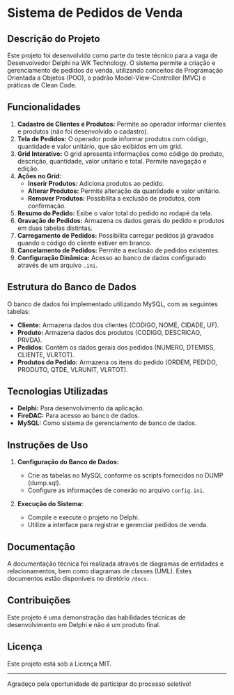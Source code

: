 # Sistema de Pedidos de Venda

## Descrição do Projeto

Este projeto foi desenvolvido como parte do teste técnico para a vaga de Desenvolvedor Delphi na WK Technology. O sistema permite a criação e gerenciamento de pedidos de venda, utilizando conceitos de Programação Orientada a Objetos (POO), o padrão Model-View-Controller (MVC) e práticas de Clean Code.

## Funcionalidades

1. **Cadastro de Clientes e Produtos:** Permite ao operador informar clientes e produtos (não foi desenvolvido o cadastro).
2. **Tela de Pedidos:** O operador pode informar produtos com código, quantidade e valor unitário, que são exibidos em um grid.
3. **Grid Interativo:** O grid apresenta informações como código do produto, descrição, quantidade, valor unitário e total. Permite navegação e edição.
4. **Ações no Grid:**
   - **Inserir Produtos:** Adiciona produtos ao pedido.
   - **Alterar Produtos:** Permite alteração da quantidade e valor unitário.
   - **Remover Produtos:** Possibilita a exclusão de produtos, com confirmação.
5. **Resumo do Pedido:** Exibe o valor total do pedido no rodapé da tela.
6. **Gravação de Pedidos:** Armazena os dados gerais do pedido e produtos em duas tabelas distintas.
7. **Carregamento de Pedidos:** Possibilita carregar pedidos já gravados quando o código do cliente estiver em branco.
8. **Cancelamento de Pedidos:** Permite a exclusão de pedidos existentes.
9. **Configuração Dinâmica:** Acesso ao banco de dados configurado através de um arquivo `.ini`.

## Estrutura do Banco de Dados

O banco de dados foi implementado utilizando MySQL, com as seguintes tabelas:

- **Cliente:** Armazena dados dos clientes (CODIGO, NOME, CIDADE, UF).
- **Produto:** Armazena dados dos produtos (CODIGO, DESCRICAO, PRVDA).
- **Pedidos:** Contém os dados gerais dos pedidos (NUMERO, DTEMISS, CLIENTE, VLRTOT).
- **Produtos do Pedido:** Armazena os itens do pedido (ORDEM, PEDIDO, PRODUTO, QTDE, VLRUNIT, VLRTOT).

## Tecnologias Utilizadas

- **Delphi:** Para desenvolvimento da aplicação.
- **FireDAC:** Para acesso ao banco de dados.
- **MySQL:** Como sistema de gerenciamento de banco de dados.

## Instruções de Uso

1. **Configuração do Banco de Dados:**
   - Crie as tabelas no MySQL conforme os scripts fornecidos no DUMP (dump.sql).
   - Configure as informações de conexão no arquivo `config.ini`.

2. **Execução do Sistema:**
   - Compile e execute o projeto no Delphi.
   - Utilize a interface para registrar e gerenciar pedidos de venda.

## Documentação

A documentação técnica foi realizada através de diagramas de entidades e relacionamentos, bem como diagramas de classes (UML). Estes documentos estão disponíveis no diretório `/docs`.

## Contribuições

Este projeto é uma demonstração das habilidades técnicas de desenvolvimento em Delphi e não é um produto final.

## Licença

Este projeto está sob a Licença MIT.

---

Agradeço pela oportunidade de participar do processo seletivo!